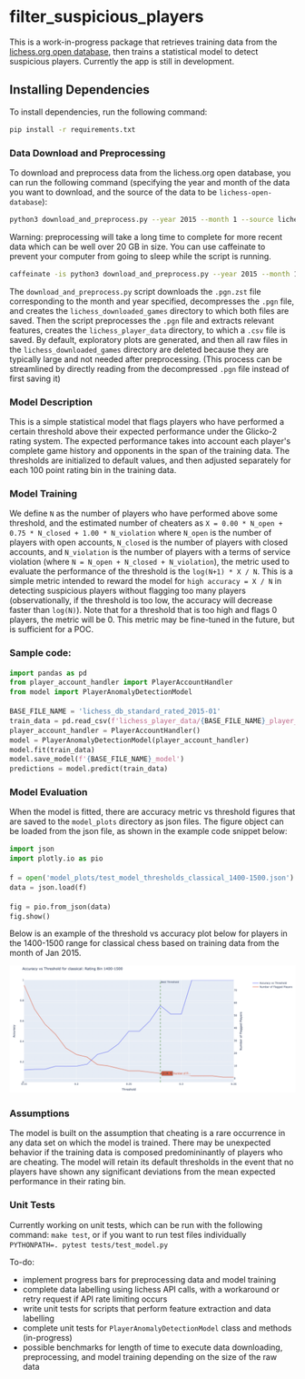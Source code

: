 # filter_suspicious_players

This is a work-in-progress package that retrieves training data from the [lichess.org open database](https://database.lichess.org/), then trains a statistical model to detect suspicious players. Currently the app is still in development.

## Installing Dependencies
To install dependencies, run the following command:
```bash
pip install -r requirements.txt
```

### Data Download and Preprocessing
To download and preprocess data from the lichess.org open database, you can run the following command (specifying the year and month of the data you want to download, and the source of the data to be `lichess-open-database`):

```bash
python3 download_and_preprocess.py --year 2015 --month 1 --source lichess-open-database
```

Warning: preprocessing will take a long time to complete for more recent data which can be well over 20 GB in size. You can use caffeinate to prevent your computer from going to sleep while the script is running.

```bash
caffeinate -is python3 download_and_preprocess.py --year 2015 --month 1 --source lichess-open-database
```


The `download_and_preprocess.py` script downloads the `.pgn.zst` file corresponding to the month and year specified, decompresses the `.pgn` file, and creates the `lichess_downloaded_games` directory to which both files are saved. Then the script preprocesses the `.pgn` file and extracts relevant features, creates the `lichess_player_data` directory, to which a `.csv` file is saved. By default, exploratory plots are generated, and then all raw files in the `lichess_downloaded_games` directory are deleted because they are typically large and not needed after preprocessing. (This process can be streamlined by directly reading from the decompressed `.pgn` file instead of first saving it)

### Model Description
This is a simple statistical model that flags players who have performed a certain threshold above their expected performance under the Glicko-2 rating system. The expected performance takes into account each player's complete game history and opponents in the span of the training data. The thresholds are initialized to default values, and then adjusted separately for each 100 point rating bin in the training data.

### Model Training
We define `N` as the number of players who have performed above some threshold, and the estimated number of cheaters as `X = 0.00 * N_open + 0.75 * N_closed + 1.00 * N_violation` where `N_open` is the number of players with open accounts, `N_closed` is the number of players with closed accounts, and `N_violation` is the number of players with a terms of service violation (where `N = N_open + N_closed + N_violation`), the metric used to evaluate the performance of the threshold is the `log(N+1) * X / N`. This is a simple metric intended to reward the model for `high accuracy = X / N` in detecting suspicious players without flagging too many players (observationally, if the threshold is too low, the accuracy will decrease faster than `log(N)`). Note that for a threshold that is too high and flags 0 players, the metric will be 0. This metric may be fine-tuned in the future, but is sufficient for a POC.

### Sample code:
```python
import pandas as pd
from player_account_handler import PlayerAccountHandler
from model import PlayerAnomalyDetectionModel

BASE_FILE_NAME = 'lichess_db_standard_rated_2015-01'
train_data = pd.read_csv(f'lichess_player_data/{BASE_FILE_NAME}_player_features.csv')
player_account_handler = PlayerAccountHandler()
model = PlayerAnomalyDetectionModel(player_account_handler)
model.fit(train_data)
model.save_model(f'{BASE_FILE_NAME}_model')
predictions = model.predict(train_data)
```

### Model Evaluation

When the model is fitted, there are accuracy metric vs threshold figures that are saved to the `model_plots` directory as json files. The figure object can be loaded from the json file, as shown in the example code snippet below:

```python
import json
import plotly.io as pio

f = open('model_plots/test_model_thresholds_classical_1400-1500.json')
data = json.load(f)

fig = pio.from_json(data)
fig.show()
```

Below is an example of the threshold vs accuracy plot below for players in the 1400-1500 range for classical chess based on training data from the month of Jan 2015.

![sample threshold vs accuracy plot](images/sample_model_threshold.png)

### Assumptions
The model is built on the assumption that cheating is a rare occurrence in any data set on which the model is trained. There may be unexpected behavior if the training data is composed predomininantly of players who are cheating. The model will retain its default thresholds in the event that no players have shown any significant deviations from the mean expected performance in their rating bin. 

### Unit Tests
Currently working on unit tests, which can be run with the following command:
```make test```, or if you want to run test files individually ```PYTHONPATH=. pytest tests/test_model.py```

To-do:
- implement progress bars for preprocessing data and model training
- complete data labelling using lichess API calls, with a workaround or retry request if API rate limiting occurs 
- write unit tests for scripts that perform feature extraction and data labelling
- complete unit tests for `PlayerAnomalyDetectionModel` class and methods (in-progress)
- possible benchmarks for length of time to execute data downloading, preprocessing, and model training depending on the size of the raw data